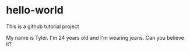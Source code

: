 # hello-world
This is a github tutorial project

My name is Tyler. I'm 24 years old and I'm wearing jeans. 
Can you believe it?

